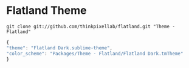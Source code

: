 Flatland Theme
===============
`git clone git://github.com/thinkpixellab/flatland.git "Theme - Flatland"`

```javascript
{
"theme": "Flatland Dark.sublime-theme",
"color_scheme": "Packages/Theme - Flatland/Flatland Dark.tmTheme"
}
```

